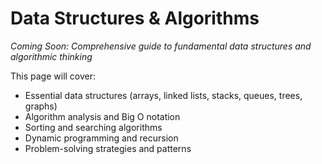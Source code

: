# Data Structures & Algorithms

*Coming Soon: Comprehensive guide to fundamental data structures and algorithmic thinking*

This page will cover:
- Essential data structures (arrays, linked lists, stacks, queues, trees, graphs)
- Algorithm analysis and Big O notation
- Sorting and searching algorithms
- Dynamic programming and recursion
- Problem-solving strategies and patterns